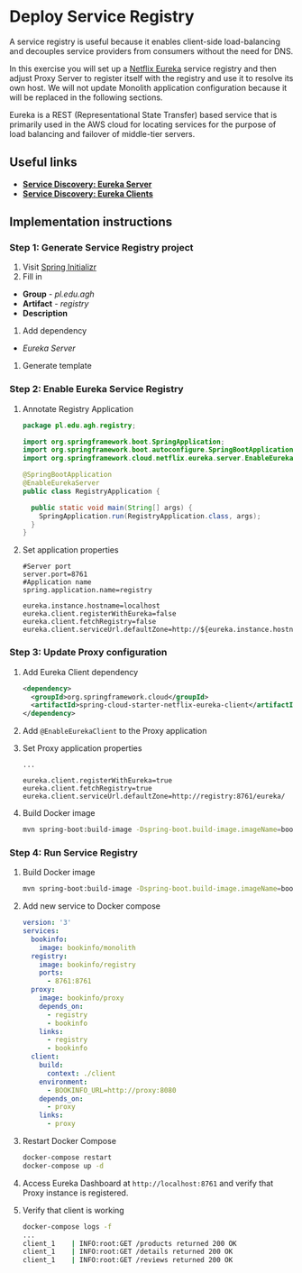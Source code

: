 # Deploy Service Registry

A service registry is useful because it enables client-side load-balancing and
decouples service providers from consumers without the need for DNS.

In this exercise you will set up a [Netflix Eureka][1] service registry and then
adjust Proxy Server to register itself with the registry and use it to resolve
its own host. We will not update Monolith application configuration because it
will be replaced in the following sections.

Eureka is a REST (Representational State Transfer) based service that is
primarily used in the AWS cloud for locating services for the purpose of load
balancing and failover of middle-tier servers.

## Useful links

- **[Service Discovery: Eureka Server][2]**
- **[Service Discovery: Eureka Clients][3]**

## Implementation instructions

### Step 1: Generate Service Registry project

1. Visit [Spring Initializr][4]
1. Fill in
  - **Group** - *pl.edu.agh*
  - **Artifact** - *registry*
  - **Description**
1. Add dependency
  - *Eureka Server*
1. Generate template

### Step 2: Enable Eureka Service Registry

1. Annotate Registry Application

   ```java
   package pl.edu.agh.registry;

   import org.springframework.boot.SpringApplication;
   import org.springframework.boot.autoconfigure.SpringBootApplication;
   import org.springframework.cloud.netflix.eureka.server.EnableEurekaServer;

   @SpringBootApplication
   @EnableEurekaServer
   public class RegistryApplication {

     public static void main(String[] args) {
       SpringApplication.run(RegistryApplication.class, args);
     }
   }
   ```

1. Set application properties

   ```
   #Server port
   server.port=8761
   #Application name
   spring.application.name=registry

   eureka.instance.hostname=localhost
   eureka.client.registerWithEureka=false
   eureka.client.fetchRegistry=false
   eureka.client.serviceUrl.defaultZone=http://${eureka.instance.hostname}:${server.port}/eureka/
   ```

### Step 3: Update Proxy configuration

1. Add Eureka Client dependency

   ```xml
   <dependency>
     <groupId>org.springframework.cloud</groupId>
     <artifactId>spring-cloud-starter-netflix-eureka-client</artifactId>
   </dependency>
   ```

1. Add `@EnableEurekaClient` to the Proxy application

1. Set Proxy application properties

   ```
   ...

   eureka.client.registerWithEureka=true
   eureka.client.fetchRegistry=true
   eureka.client.serviceUrl.defaultZone=http://registry:8761/eureka/
   ```

1. Build Docker image

   ```sh
   mvn spring-boot:build-image -Dspring-boot.build-image.imageName=bookinfo/proxy
   ```

### Step 4: Run Service Registry

1. Build Docker image

   ```sh
   mvn spring-boot:build-image -Dspring-boot.build-image.imageName=bookinfo/registry
   ```

1. Add new service to Docker compose

   ```yml
   version: '3'
   services:
     bookinfo:
       image: bookinfo/monolith
     registry:
       image: bookinfo/registry
       ports:
         - 8761:8761
     proxy:
       image: bookinfo/proxy
       depends_on:
         - registry
         - bookinfo
       links:
         - registry
         - bookinfo
     client:
       build:
         context: ./client
       environment:
         - BOOKINFO_URL=http://proxy:8080
       depends_on:
         - proxy
       links:
         - proxy
   ```

1. Restart Docker Compose

   <!-- TODO: Think about hot reload -->

   ```sh
   docker-compose restart
   docker-compose up -d
   ```

1. Access Eureka Dashboard at `http://localhost:8761` and verify that Proxy
   instance is registered.

1. Verify that client is working

   ```sh
   docker-compose logs -f
   ...
   client_1    | INFO:root:GET /products returned 200 OK
   client_1    | INFO:root:GET /details returned 200 OK
   client_1    | INFO:root:GET /reviews returned 200 OK
   ```

[1]: https://github.com/spring-cloud/spring-cloud-netflix
[2]: https://cloud.spring.io/spring-cloud-netflix/multi/multi_spring-cloud-eureka-server.html
[3]: https://cloud.spring.io/spring-cloud-netflix/multi/multi__service_discovery_eureka_clients.html
[4]: https://start.spring.io/
